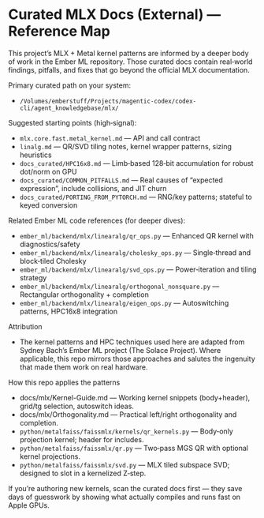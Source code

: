 # Curated MLX Docs (External) — Reference Map

This project’s MLX + Metal kernel patterns are informed by a deeper body of work in the Ember ML repository. Those curated docs contain real‑world findings, pitfalls, and fixes that go beyond the official MLX documentation.

Primary curated path on your system:
- `/Volumes/emberstuff/Projects/magentic-codex/codex-cli/agent_knowledgebase/mlx/`

Suggested starting points (high‑signal):
- `mlx.core.fast.metal_kernel.md` — API and call contract
- `linalg.md` — QR/SVD tiling notes, kernel wrapper patterns, sizing heuristics
- `docs_curated/HPC16x8.md` — Limb‑based 128‑bit accumulation for robust dot/norm on GPU
- `docs_curated/COMMON_PITFALLS.md` — Real causes of “expected expression”, include collisions, and JIT churn
- `docs_curated/PORTING_FROM_PYTORCH.md` — RNG/key patterns; stateful to keyed conversion

Related Ember ML code references (for deeper dives):
- `ember_ml/backend/mlx/linearalg/qr_ops.py` — Enhanced QR kernel with diagnostics/safety
- `ember_ml/backend/mlx/linearalg/cholesky_ops.py` — Single‑thread and block‑tiled Cholesky
- `ember_ml/backend/mlx/linearalg/svd_ops.py` — Power‑iteration and tiling strategy
- `ember_ml/backend/mlx/linearalg/orthogonal_nonsquare.py` — Rectangular orthogonality + completion
- `ember_ml/backend/mlx/linearalg/eigen_ops.py` — Autoswitching patterns, HPC16x8 integration

Attribution
- The kernel patterns and HPC techniques used here are adapted from Sydney Bach’s Ember ML project (The Solace Project). Where applicable, this repo mirrors those approaches and salutes the ingenuity that made them work on real hardware.

How this repo applies the patterns
- docs/mlx/Kernel-Guide.md — Working kernel snippets (body+header), grid/tg selection, autoswitch ideas.
- docs/mlx/Orthogonality.md — Practical left/right orthogonality and completion.
- `python/metalfaiss/faissmlx/kernels/qr_kernels.py` — Body‑only projection kernel; header for includes.
- `python/metalfaiss/faissmlx/qr.py` — Two‑pass MGS QR with optional kernel projections.
- `python/metalfaiss/faissmlx/svd.py` — MLX tiled subspace SVD; designed to slot in a kernelized Z‑step.

If you’re authoring new kernels, scan the curated docs first — they save days of guesswork by showing what actually compiles and runs fast on Apple GPUs.

